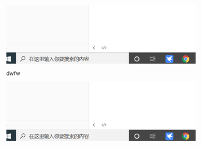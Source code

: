 ![1628471064288](test1.assets/1628471064288.png)

dwfw

![1628471082336](test1.assets/1628471082336.png)

